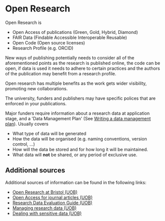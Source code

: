 # Open Research

Open Research is 

- Open Access of publications (Green, Gold, Hybrid, Diamond)
- FAIR Data (Findable Accessible Interoperable Reusable)
- Open Code (Open source licenses)
- Research Profile (e.g. ORCID)

New ways of publishing potentially needs to consider all of the aforementioned
points as the research is published online, the code can be open, if data is
used it needs to adhere to certain practices and the authors of the publication
may benefit from a research profile.

Open research has multiple benefits as the work gets wider visibility,
promoting new collaborations.

The university, funders and publishers may have specific polices that are
enforced in your publications.

Major funders require information about a research data at application stage,
and a 'Data Management Plan' (See [Writing a data management
plan](https://www.bristol.ac.uk/staff/researchers/data/writing-a-data-management-plan/)).
Usually covers

- What type of data will be generated
- How the data will be organised (e.g. naming conventions, version control,
  ...)
- How will the data be stored and for how long it will be maintained.
- What data will **not** be shared, or any period of exclusive use.

## Additional sources

Additional sources of information can be found in the following links:

- [Open Research at Bristol
  (UOB)](https://openresearchbristol.blogs.bristol.ac.uk/)
- [Open Access for journal articles (UOB)](https://www.bristol.ac.uk/staff/researchers/open-access/open-access-for-journal-articles/)
- [Research Data Evaluation Guide
  (UOB)](https://www.bristol.ac.uk/media-library/sites/library/documents/research-support/research-data/guidance/sharing/Research%20Data%20Evaluation%20Guide.pdf)
- [Managing research data (UOB)](https://www.bristol.ac.uk/staff/researchers/data/)
- [Dealing with sensitive data
  (UOB)](https://www.bristol.ac.uk/staff/researchers/data/dealing-with-sensitive-data/)


